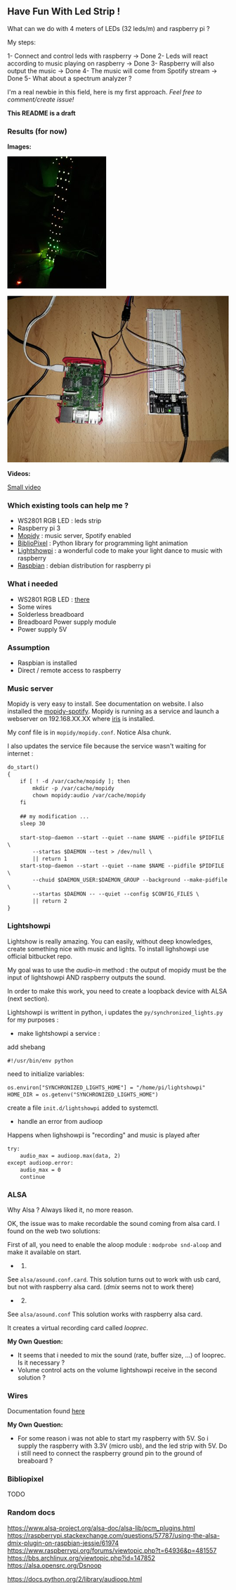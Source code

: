 
## Have Fun With Led Strip !

What can we do with 4 meters of LEDs (32 leds/m) and raspberry pi ?

My steps:

1- Connect and control leds with raspberry -> Done
2- Leds will react according to music playing on raspberry -> Done
3- Raspberry will also output the music -> Done
4- The music will come from Spotify stream -> Done
5- What about a spectrum analyzer ?

I'm a real newbie in this field, here is my first approach.
_Feel free to comment/create issue!_

__This README is a draft__

### Results (for now)

__Images:__


![Lights tower](www/photo1.jpg)

![Circuit](www/photo2.jpg)

__Videos:__

[Small video](http://sendvid.com/tpxvd1zb)


### Which existing tools can help me ?

* WS2801 RGB LED : leds strip
* Raspberry pi 3
* [Mopidy](https://www.mopidy.com/) : music server, Spotify enabled
* [BiblioPixel](https://github.com/ManiacalLabs/BiblioPixel) : Python library for programming light animation
* [Lightshowpi](http://lightshowpi.org/) : a wonderful code to make your light dance to music with raspberry
* [Raspbian](https://www.raspberrypi.org/downloads/raspbian/) : debian distribution for raspberry pi


### What i needed

* WS2801 RGB LED : [there](https://www.amazon.fr/gp/product/B06ZZZYHBQ)
* Some wires 
* Solderless breadboard
* Breadboard Power supply module
* Power supply 5V

### Assumption

* Raspbian is installed
* Direct / remote access to raspberry


### Music server

Mopidy is very easy to install. See documentation on website. I also installed the [mopidy-spotify](https://github.com/mopidy/mopidy-spotify). Mopidy is running as a service and launch a webserver on 192.168.XX.XX where [iris](https://github.com/jaedb/iris) is installed.

My conf file is in `mopidy/mopidy.conf`. Notice Alsa chunk.

I also  updates the service file because the service wasn't waiting for internet :

```
do_start()
{
    if [ ! -d /var/cache/mopidy ]; then
        mkdir -p /var/cache/mopidy
        chown mopidy:audio /var/cache/mopidy
    fi

    ## my modification ...
    sleep 30

    start-stop-daemon --start --quiet --name $NAME --pidfile $PIDFILE \
        --startas $DAEMON --test > /dev/null \
        || return 1
    start-stop-daemon --start --quiet --name $NAME --pidfile $PIDFILE \
        --chuid $DAEMON_USER:$DAEMON_GROUP --background --make-pidfile \
        --startas $DAEMON -- --quiet --config $CONFIG_FILES \
        || return 2
}
```


### Lightshowpi

Lightshow is really amazing. You can easily, without deep knowledges, create something nice with music and lights. 
To install lighshowpi use official bitbucket repo.

My goal was to use the _audio-in_ method : the output of mopidy must be the input of lightshowpi AND raspberry outputs the sound.

In order to make this work, you need to create a loopback device with ALSA (next section).

Lightshowpi is writtent in python, i updates the `py/synchronized_lights.py` for my purposes :

* make lightshowpi a service :

add shebang

```
#!/usr/bin/env python
```

need to initialize variables:

```
os.environ["SYNCHRONIZED_LIGHTS_HOME"] = "/home/pi/lightshowpi"
HOME_DIR = os.getenv("SYNCHRONIZED_LIGHTS_HOME")
```

create a file `init.d/lightshowpi` added to systemctl.

* handle an error from audioop

Happens when lighshowpi is "recording" and music is played after

```
try:
    audio_max = audioop.max(data, 2)
except audioop.error:
    audio_max = 0
    continue
```


### ALSA

Why Alsa ? Always liked it, no more reason.

OK, the issue was to make recordable the sound coming from alsa card. I found on the web two solutions:

First of all, you need to enable the aloop module : `modprobe snd-aloop` and make it available on start.


* 1)

See `alsa/asound.conf.card`.
This solution turns out to work with usb card, but not with raspberry alsa card. (_dmix_ seems not to work there)


* 2)

See  `alsa/asound.conf`
This solution works with raspberry alsa card.

It creates a virtual recording card called _looprec_.


__My Own Question:__

* It seems that i needed to mix the sound (rate, buffer size, ...) of looprec. Is it necessary ?
* Volume control acts on the volume lightshowpi receive in the second solution ?


### Wires

Documentation found [here](https://tutorials-raspberrypi.com/how-to-control-a-raspberry-pi-ws2801-rgb-led-strip/)

__My Own Question:__

* For some reason i was not able to start my raspberry with 5V. So i supply the raspberry with 3.3V (micro usb), and the led strip with 5V. Do i still need to connect the raspberry ground pin to the ground of breaboard ? 


### Bibliopixel

TODO


### Random docs

https://www.alsa-project.org/alsa-doc/alsa-lib/pcm_plugins.html
https://raspberrypi.stackexchange.com/questions/57787/using-the-alsa-dmix-plugin-on-raspbian-jessie/61974
https://www.raspberrypi.org/forums/viewtopic.php?t=64936&p=481557
https://bbs.archlinux.org/viewtopic.php?id=147852
https://alsa.opensrc.org/Dsnoop

https://docs.python.org/2/library/audioop.html 
















